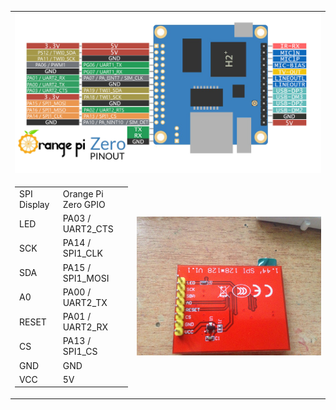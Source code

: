 <table>
  <tr>
    <td colspan="2"><img src="https://github.com/ultraelephant/opimeteo/blob/master/wiring%20information/orange_pi_gpio.jpg"></td>
  </tr>
  <tr>
    <td>
      <table>
       <tr>
         <td>SPI Display</td>
         <td>Orange Pi Zero GPIO</td>
       </tr>
       <tr>
        <td>LED</td>
        <td>PA03 / UART2_CTS</td> 
       </tr>
       <tr>
        <td>SCK</td>
        <td>PA14 / SPI1_CLK</td> 
       </tr>
       <tr>
        <td>SDA</td>
        <td>PA15 / SPI1_MOSI</td> 
       </tr>
       <tr>
        <td>A0</td>
        <td>PA00 / UART2_TX</td> 
       </tr>
       <tr>
        <td>RESET</td>
        <td>PA01 / UART2_RX</td> 
       </tr>
       <tr>
        <td>CS</td>
        <td>PA13 / SPI1_CS</td> 
       </tr>
       <tr>
        <td>GND</td>
        <td>GND</td> 
       </tr>
       <tr>
        <td>VCC</td>
        <td>5V</td> 
       </tr>
      </table>
    </td>
    <td><img src="https://github.com/ultraelephant/opimeteo/blob/master/wiring%20information/spi_display_pins.jpg"></td>
  </tr>
</table>

